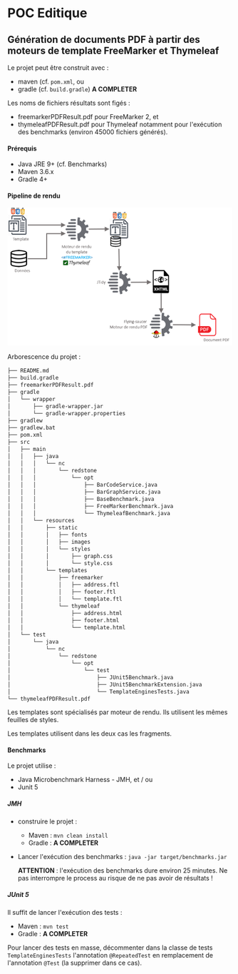 # POC Editique
## Génération de documents PDF à partir des moteurs de template FreeMarker et Thymeleaf

Le projet peut être construit avec :
- maven (cf. `pom.xml`, ou
- gradle (cf. `build.gradle`) **A COMPLETER**

Les noms de fichiers résultats sont figés :
- freemarkerPDFResult.pdf pour FreeMarker 2, et
- thymeleafPDFResult.pdf pour Thymeleaf
notamment pour l'exécution des benchmarks (environ 45000 fichiers générés).


#### Prérequis
- Java JRE 9+ (cf. Benchmarks)
- Maven 3.6.x
- Gradle 4+

#### Pipeline de rendu

![Pipeleine de rendu](./documentation/Pipeline-complete.png)

Arborescence du projet :
```
├── README.md
├── build.gradle
├── freemarkerPDFResult.pdf
├── gradle
│   └── wrapper
│       ├── gradle-wrapper.jar
│       └── gradle-wrapper.properties
├── gradlew
├── gradlew.bat
├── pom.xml
├── src
│   ├── main
│   │   ├── java
│   │   │   └── nc
│   │   │       └── redstone
│   │   │           └── opt
│   │   │               ├── BarCodeService.java
│   │   │               ├── BarGraphService.java
│   │   │               ├── BaseBenchmark.java
│   │   │               ├── FreeMarkerBenchmark.java
│   │   │               └── ThymeleafBenchmark.java
│   │   └── resources
│   │       ├── static
│   │       │   ├── fonts
│   │       │   ├── images
│   │       │   └── styles
│   │       │       ├── graph.css
│   │       │       └── style.css
│   │       └── templates
│   │           ├── freemarker
│   │           │   ├── address.ftl
│   │           │   ├── footer.ftl
│   │           │   └── template.ftl
│   │           └── thymeleaf
│   │               ├── address.html
│   │               ├── footer.html
│   │               └── template.html
│   └── test
│       └── java
│           └── nc
│               └── redstone
│                   └── opt
│                       └── test
│                           ├── JUnit5Benchmark.java
│                           ├── JUnit5BenchmarkExtension.java
│                           └── TemplateEnginesTests.java
└── thymeleafPDFResult.pdf
```

Les templates sont spécialisés par moteur de rendu. Ils utilisent les mêmes feuilles de styles.

Les templates utilisent dans les deux cas les fragments.


#### Benchmarks

Le projet utilise :
- Java Microbenchmark Harness - JMH, et / ou
- Junit 5

##### JMH
- construire le projet :
    - Maven : `mvn clean install`
    - Gradle : **A COMPLETER**
- Lancer l'exécution des benchmarks : `java -jar target/benchmarks.jar`
  
  **ATTENTION** : l'exécution des benchmarks dure environ 25 minutes. Ne pas interrompre le process au risque de ne pas avoir de résultats !

##### JUnit 5
Il suffit de lancer l'exécution des tests :
- Maven : `mvn test`
- Gradle : **A COMPLETER**

Pour lancer des tests en masse, décommenter dans la classe de tests `TemplateEnginesTests` l'annotation `@RepeatedTest` en remplacement de l'annotation `@Test` (la supprimer dans ce cas).